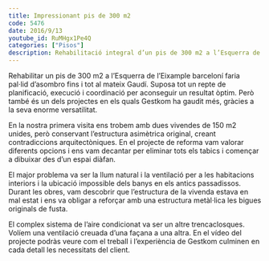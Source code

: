 ```yaml
---
title: Impressionant pis de 300 m2
code: 5476
date: 2016/9/13
youtube_id: RuMHgx1Pe4Q
categories: ["Pisos"]
description: Rehabilitació integral d’un pis de 300 m2 a l’Esquerra de l’Eixample barceloní, destacant per la transformació d’una estructura asimètrica original en un espai diàfan, tot superant reptes com l’adequació de la llum natural, la ventilació i el reforç de l’estructura.
---
```


Rehabilitar un pis de 300 m2 a l’Esquerra de l’Eixample barceloní faria pal·lid d’asombro fins i tot al mateix Gaudí. Suposa tot un repte de planificació, execució i coordinació per aconseguir un resultat òptim. Però també és un dels projectes en els quals Gestkom ha gaudit més, gràcies a la seva enorme versatilitat.

En la nostra primera visita ens trobem amb dues vivendes de 150 m2 unides, però conservant l’estructura asimètrica original, creant contradiccions arquitectòniques. En el projecte de reforma vam valorar diferents opcions i ens vam decantar per eliminar tots els tabics i començar a dibuixar des d’un espai diàfan.

El major problema va ser la llum natural i la ventilació per a les habitacions interiors i la ubicació impossible dels banys en els antics passadissos. Durant les obres, vam descobrir que l’estructura de la vivenda estava en mal estat i ens va obligar a reforçar amb una estructura metàl·lica les bigues originals de fusta.

El complex sistema de l’aire condicionat va ser un altre trencaclosques. Volíem una ventilació creuada d’una façana a una altra. En el vídeo del projecte podràs veure com el treball i l’experiència de Gestkom culminen en cada detall les necessitats del client.

